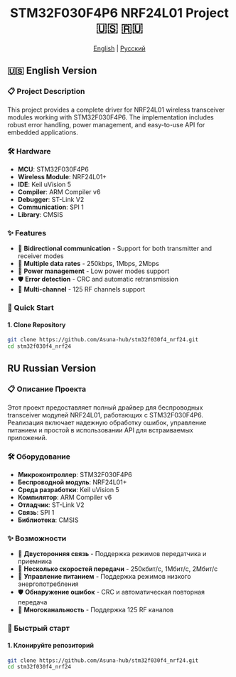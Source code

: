 <div align="center">

# STM32F030F4P6 NRF24L01 Project 🇺🇸 🇷🇺

[English](#english) | [Русский](#russian)

</div>

<a name="english"></a>
## 🇺🇸 English Version

### 📋 Project Description
This project provides a complete driver for NRF24L01 wireless transceiver modules working with STM32F030F4P6. The implementation includes robust error handling, power management, and easy-to-use API for embedded applications.

### 🛠 Hardware
- **MCU**: STM32F030F4P6
- **Wireless Module**: NRF24L01+
- **IDE**: Keil uVision 5
- **Compiler**: ARM Compiler v6
- **Debugger**: ST-Link V2
- **Communication**: SPI 1
- **Library**: CMSIS

### ✨ Features
- 🔄 **Bidirectional communication** - Support for both transmitter and receiver modes
- 📶 **Multiple data rates** - 250kbps, 1Mbps, 2Mbps
- 🔋 **Power management** - Low power modes support
- 🛡 **Error detection** - CRC and automatic retransmission
- 📡 **Multi-channel** - 125 RF channels support

### 🚀 Quick Start

#### 1. Clone Repository
```bash
git clone https://github.com/Asuna-hub/stm32f030f4_nrf24.git
cd stm32f030f4_nrf24
```
</div>

<a name="russian"></a>

## RU Russian Version

### 📋 Описание Проекта
Этот проект предоставляет полный драйвер для беспроводных transceiver модулей NRF24L01, работающих с STM32F030F4P6. Реализация включает надежную обработку ошибок, управление питанием и простой в использовании API для встраиваемых приложений.

### 🛠 Оборудование
- **Микроконтроллер**: STM32F030F4P6
- **Беспроводной модуль**: NRF24L01+
- **Среда разработки**: Keil uVision 5
- **Компилятор**: ARM Compiler v6
- **Отладчик**: ST-Link V2
- **Связь**: SPI 1
- **Библиотека**: CMSIS

### ✨ Возможности
- 🔄 **Двусторонняя связь** - Поддержка режимов передатчика и приемника  
- 📶 **Несколько скоростей передачи** - 250кбит/с, 1Мбит/с, 2Мбит/с  
- 🔋 **Управление питанием** - Поддержка режимов низкого энергопотребления  
- 🛡 **Обнаружение ошибок** - CRC и автоматическая повторная передача  
- 📡 **Многоканальность** - Поддержка 125 RF каналов

### 🚀 Быстрый старт

#### 1. Клонируйте репозиторий
```bash
git clone https://github.com/Asuna-hub/stm32f030f4_nrf24.git
cd stm32f030f4_nrf24
```
